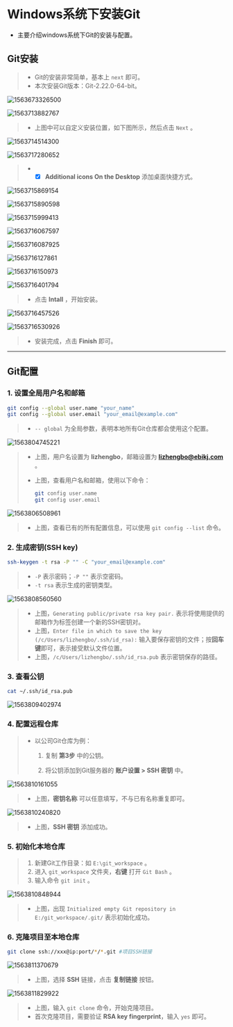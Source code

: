 # Windows系统下安装Git

- 主要介绍windows系统下Git的安装与配置。

## Git安装

> - Git的安装非常简单，基本上 `next` 即可。
> - 本次安装Git版本：Git-2.22.0-64-bit。

![1563673326500](images/1563673326500.png)

![1563713882767](images/1563713882767.png)

> - 上图中可以自定义安装位置，如下图所示，然后点击 `Next` 。

![1563714514300](images/1563714514300.png)

![1563717280652](images/1563717280652.png)

> - - [x] **Additional icons On the Desktop** 添加桌面快捷方式。

![1563715869154](images/1563715869154.png)

![1563715890598](images/1563715890598.png)

![1563715999413](images/1563715999413.png)

![1563716067597](images/1563716067597.png)

![1563716087925](images/1563716087925.png)

![1563716127861](images/1563716127861.png)

![1563716150973](images/1563716150973.png)

![1563716401794](images/1563716401794.png)

> - 点击 **Intall** ，开始安装。

![1563716457526](images/1563716457526.png)

![1563716530926](images/1563716530926.png)

> - 安装完成，点击 **Finish** 即可。

---

## Git配置

### 1. 设置全局用户名和邮箱

```bash
git config --global user.name "your_name"
git config --global user.email "your_email@example.com"
```

> - `-- global` 为全局参数，表明本地所有Git仓库都会使用这个配置。

![1563804745221](images/1563804745221.png)

> - 上图，用户名设置为 **lizhengbo**，邮箱设置为 **lizhengbo@ebikj.com** 。
>
> - 上图，查看用户名和邮箱，使用以下命令：
>
> 	```bash
> 	git config user.name
> 	git config user.email
> 	```

![1563806508961](images/1563806508961.png)

> - 上图，查看已有的所有配置信息，可以使用 `git config --list` 命令。

### 2. 生成密钥(SSH key)

```bash
ssh-keygen -t rsa -P "" -C "your_email@example.com"
```

> - `-P` 表示密码；`-P ""` 表示空密码。
> - `-t rsa` 表示生成的密钥类型。

![1563808560560](images/1563808560560.png)

> - 上图，`Generating public/private rsa key pair.` 表示将使用提供的邮箱作为标签创建一个新的SSH密钥对。
> - 上图，`Enter file in which to save the key (/c/Users/lizhengbo/.ssh/id_rsa):` 输入要保存密钥的文件；按**回车键**即可，表示接受默认文件位置。
> - 上图，`/c/Users/lizhengbo/.ssh/id_rsa.pub` 表示密钥保存的路径。

### 3. 查看公钥

```bash
cat ~/.ssh/id_rsa.pub
```

![1563809402974](images/1563809402974.png)

### 4. 配置远程仓库

> - 以公司Git仓库为例：
>
>   1. 复制 **第3步** 中的公钥。
>
>   2. 将公钥添加到Git服务器的 **账户设置 > SSH 密钥** 中。

![1563810161055](images/1563810161055.png)

> - 上图，**密钥名称** 可以任意填写，不与已有名称重复即可。

![1563810240820](images/1563810240820.png)

> - 上图，**SSH 密钥** 添加成功。

### 5. 初始化本地仓库

> 1. 新建Git工作目录：如 `E:\git_workspace` 。
> 2. 进入 `git_workspace` 文件夹，**右键** 打开 `Git Bash` 。
> 3. 输入命令 `git init` 。

![1563810848944](images/1563810848944.png)

> - 上图，出现 `Initialized empty Git repository in E:/git_workspace/.git/` 表示初始化成功。

### 6. 克隆项目至本地仓库

```bash
git clone ssh://xxx@ip:port/*/*.git #项目SSH链接
```

![1563811370679](images/1563811370679.png)

> - 上图，选择 **SSH** 链接，点击 **复制链接** 按钮。

![1563811829922](images/1563811829922.png)

> - 上图，输入 `git clone` 命令，开始克隆项目。
> - 首次克隆项目，需要验证 **RSA key fingerprint**，输入 `yes` 即可。

